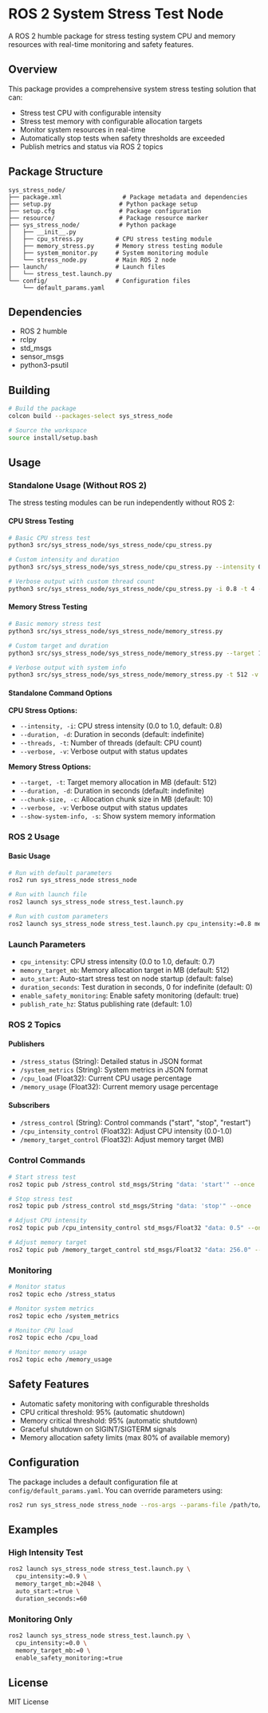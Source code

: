 # ROS 2 System Stress Test Node

A ROS 2 humble package for stress testing system CPU and memory resources with real-time monitoring and safety features.

## Overview

This package provides a comprehensive system stress testing solution that can:
- Stress test CPU with configurable intensity
- Stress test memory with configurable allocation targets
- Monitor system resources in real-time
- Automatically stop tests when safety thresholds are exceeded
- Publish metrics and status via ROS 2 topics

## Package Structure

```
sys_stress_node/
├── package.xml                 # Package metadata and dependencies
├── setup.py                   # Python package setup
├── setup.cfg                  # Package configuration
├── resource/                  # Package resource marker
├── sys_stress_node/           # Python package
│   ├── __init__.py
│   ├── cpu_stress.py         # CPU stress testing module
│   ├── memory_stress.py      # Memory stress testing module
│   ├── system_monitor.py     # System monitoring module
│   └── stress_node.py        # Main ROS 2 node
├── launch/                   # Launch files
│   └── stress_test.launch.py
└── config/                   # Configuration files
    └── default_params.yaml
```

## Dependencies

- ROS 2 humble
- rclpy
- std_msgs
- sensor_msgs
- python3-psutil

## Building

```bash
# Build the package
colcon build --packages-select sys_stress_node

# Source the workspace
source install/setup.bash
```

## Usage

### Standalone Usage (Without ROS 2)

The stress testing modules can be run independently without ROS 2:

#### CPU Stress Testing
```bash
# Basic CPU stress test
python3 src/sys_stress_node/sys_stress_node/cpu_stress.py

# Custom intensity and duration
python3 src/sys_stress_node/sys_stress_node/cpu_stress.py --intensity 0.5 --duration 30

# Verbose output with custom thread count
python3 src/sys_stress_node/sys_stress_node/cpu_stress.py -i 0.8 -t 4 -v
```

#### Memory Stress Testing
```bash
# Basic memory stress test
python3 src/sys_stress_node/sys_stress_node/memory_stress.py

# Custom target and duration
python3 src/sys_stress_node/sys_stress_node/memory_stress.py --target 1024 --duration 60

# Verbose output with system info
python3 src/sys_stress_node/sys_stress_node/memory_stress.py -t 512 -v -s
```

#### Standalone Command Options

**CPU Stress Options:**
- `--intensity, -i`: CPU stress intensity (0.0 to 1.0, default: 0.8)
- `--duration, -d`: Duration in seconds (default: indefinite)
- `--threads, -t`: Number of threads (default: CPU count)
- `--verbose, -v`: Verbose output with status updates

**Memory Stress Options:**
- `--target, -t`: Target memory allocation in MB (default: 512)
- `--duration, -d`: Duration in seconds (default: indefinite)
- `--chunk-size, -c`: Allocation chunk size in MB (default: 10)
- `--verbose, -v`: Verbose output with status updates
- `--show-system-info, -s`: Show system memory information

### ROS 2 Usage

#### Basic Usage

```bash
# Run with default parameters
ros2 run sys_stress_node stress_node

# Run with launch file
ros2 launch sys_stress_node stress_test.launch.py

# Run with custom parameters
ros2 launch sys_stress_node stress_test.launch.py cpu_intensity:=0.8 memory_target_mb:=1024
```

### Launch Parameters

- `cpu_intensity`: CPU stress intensity (0.0 to 1.0, default: 0.7)
- `memory_target_mb`: Memory allocation target in MB (default: 512)
- `auto_start`: Auto-start stress test on node startup (default: false)
- `duration_seconds`: Test duration in seconds, 0 for indefinite (default: 0)
- `enable_safety_monitoring`: Enable safety monitoring (default: true)
- `publish_rate_hz`: Status publishing rate (default: 1.0)

### ROS 2 Topics

#### Publishers
- `/stress_status` (String): Detailed status in JSON format
- `/system_metrics` (String): System metrics in JSON format
- `/cpu_load` (Float32): Current CPU usage percentage
- `/memory_usage` (Float32): Current memory usage percentage

#### Subscribers
- `/stress_control` (String): Control commands ("start", "stop", "restart")
- `/cpu_intensity_control` (Float32): Adjust CPU intensity (0.0-1.0)
- `/memory_target_control` (Float32): Adjust memory target (MB)

### Control Commands

```bash
# Start stress test
ros2 topic pub /stress_control std_msgs/String "data: 'start'" --once

# Stop stress test
ros2 topic pub /stress_control std_msgs/String "data: 'stop'" --once

# Adjust CPU intensity
ros2 topic pub /cpu_intensity_control std_msgs/Float32 "data: 0.5" --once

# Adjust memory target
ros2 topic pub /memory_target_control std_msgs/Float32 "data: 256.0" --once
```

### Monitoring

```bash
# Monitor status
ros2 topic echo /stress_status

# Monitor system metrics
ros2 topic echo /system_metrics

# Monitor CPU load
ros2 topic echo /cpu_load

# Monitor memory usage
ros2 topic echo /memory_usage
```

## Safety Features

- Automatic safety monitoring with configurable thresholds
- CPU critical threshold: 95% (automatic shutdown)
- Memory critical threshold: 95% (automatic shutdown)
- Graceful shutdown on SIGINT/SIGTERM signals
- Memory allocation safety limits (max 80% of available memory)

## Configuration

The package includes a default configuration file at `config/default_params.yaml`. You can override parameters using:

```bash
ros2 run sys_stress_node stress_node --ros-args --params-file /path/to/your/config.yaml
```

## Examples

### High Intensity Test
```bash
ros2 launch sys_stress_node stress_test.launch.py \
  cpu_intensity:=0.9 \
  memory_target_mb:=2048 \
  auto_start:=true \
  duration_seconds:=60
```

### Monitoring Only
```bash
ros2 launch sys_stress_node stress_test.launch.py \
  cpu_intensity:=0.0 \
  memory_target_mb:=0 \
  enable_safety_monitoring:=true
```

## License

MIT License